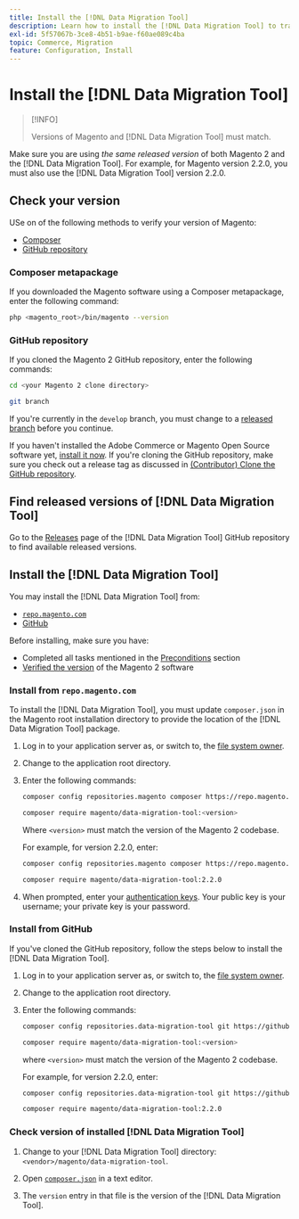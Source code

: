 ```yaml
---
title: Install the [!DNL Data Migration Tool]
description: Learn how to install the [!DNL Data Migration Tool] to transfer data between Magento 1 and Magento 2.
exl-id: 5f57067b-3ce8-4b51-b9ae-f60ae089c4ba
topic: Commerce, Migration
feature: Configuration, Install
---
```

# Install the [!DNL Data Migration Tool]

>[!INFO]
>
>Versions of Magento and [!DNL Data Migration Tool] must match.


Make sure you are using *the same released version* of both Magento 2 and the [!DNL Data Migration Tool]. For example, for Magento version 2.2.0, you must also use the [!DNL Data Migration Tool] version 2.2.0.

## Check your version

USe on of the following methods to verify your version of Magento:

- [Composer](#composer-metapackage)
- [GitHub repository](#github-repository)

### Composer metapackage

If you downloaded the Magento software using a Composer metapackage, enter the following command:

```bash
php <magento_root>/bin/magento --version
```

### GitHub repository

If you cloned the Magento 2 GitHub repository, enter the following commands:

```bash
cd <your Magento 2 clone directory>
```

```bash
git branch
```

If you're currently in the `develop` branch, you must change to a [released branch](https://developer.adobe.com/commerce/contributor/guides/install/change-version/) before you continue.

If you haven't installed the Adobe Commerce or Magento Open Source software yet, [install it now](../../installation/prerequisites/commerce.md).
If you're cloning the GitHub repository, make sure you check out a release tag as discussed in [(Contributor) Clone the GitHub repository](https://developer.adobe.com/commerce/contributor/guides/install/clone-repository/).

## Find released versions of [!DNL Data Migration Tool]

Go to the [Releases](https://github.com/magento/data-migration-tool/releases) page of the [!DNL Data Migration Tool] GitHub repository to find available released versions.

## Install the [!DNL Data Migration Tool]

You may install the [!DNL Data Migration Tool] from:

- [`repo.magento.com`](#install-from-repomagentocom)
- [GitHub](#install-from-github)

Before installing, make sure you have:

-  Completed all tasks mentioned in the [Preconditions](prerequisites.md) section
-  [Verified the version](install.md#check-your-version) of the Magento 2 software

### Install from `repo.magento.com`

To install the [!DNL Data Migration Tool], you must update `composer.json` in the Magento root installation directory to provide the location of the [!DNL Data Migration Tool] package.

1. Log in to your application server as, or switch to, the [file system owner](../../installation/prerequisites/file-system/overview.md).
1. Change to the application root directory.
1. Enter the following commands:

   ```bash
   composer config repositories.magento composer https://repo.magento.com
   ```

   ```bash
   composer require magento/data-migration-tool:<version>
   ```

   Where `<version>` must match the version of the Magento 2 codebase.

   For example, for version 2.2.0, enter:

   ```bash
   composer config repositories.magento composer https://repo.magento.com
   ```

   ```bash
   composer require magento/data-migration-tool:2.2.0
   ```

1. When prompted, enter your [authentication keys](../../installation/prerequisites/authentication-keys.md). Your public key is your username; your private key is your password.

### Install from GitHub

If you've cloned the GitHub repository, follow the steps below to install the [!DNL Data Migration Tool].

1. Log in to your application server as, or switch to, the [file system owner](../../installation/prerequisites/file-system/overview.md).
1. Change to the application root directory.
1. Enter the following commands:

   ```bash
   composer config repositories.data-migration-tool git https://github.com/magento/data-migration-tool
   ```

   ```bash
   composer require magento/data-migration-tool:<version>
   ```

   where `<version>` must match the version of the Magento 2 codebase.

   For example, for version 2.2.0, enter:

   ```bash
   composer config repositories.data-migration-tool git https://github.com/magento/data-migration-tool
   ```

   ```bash
   composer require magento/data-migration-tool:2.2.0
   ```

### Check version of installed [!DNL Data Migration Tool]

1. Change to your [!DNL Data Migration Tool] directory: `<vendor>/magento/data-migration-tool`.

1. Open [`composer.json`](https://github.com/magento/data-migration-tool/blob/2.4/composer.json) in a text editor.

1. The `version` entry in that file is the version of the [!DNL Data Migration Tool].
